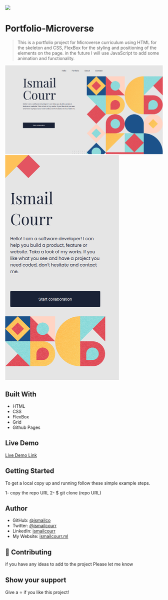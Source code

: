 ![](https://img.shields.io/badge/Microverse-blueviolet)

# Portfolio-Microverse

> This is a portfolio project for Microverse curriculum using HTML for the skeleton and CSS, FlexBox for the styling and positioning of the elements on the page. in the future I will use JavaScript to add some animation and functionality.

![screenshot](img/screenshot2.png)
![screenshot](img/screenshot.png)

## Built With

- HTML
- CSS
- FlexBox
- Grid
- Github Pages

## Live Demo

[Live Demo Link](https://ismailco.github.io/Portfolio-Microverse/)

## Getting Started

To get a local copy up and running follow these simple example steps.

1- copy the repo URL
2- $ git clone (repo URL)

## Author

- GitHub: [@ismailco](https://github.com/Ismailco)
- Twitter: [@ismailcourr](https://www.twitter.com/ismailcourr)
- LinkedIn: [ismailcourr](https://www.linkedin.com/in/ismailcourr/)
- My Website: [ismailcourr.ml](https://www.ismailcourr.ml)

## 🤝 Contributing

if you have any ideas to add to the project Please let me know

## Show your support

Give a ⭐️ if you like this project!
